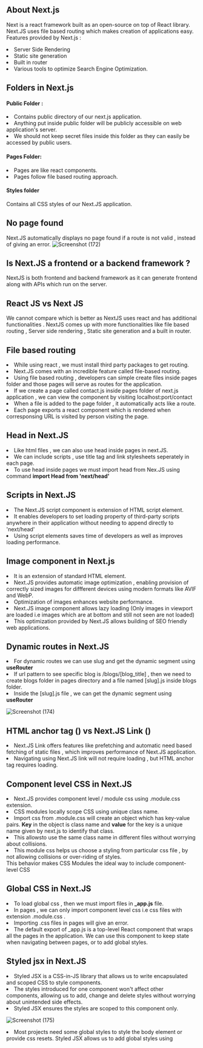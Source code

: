 ## About Next.js
Next is a react framework built as an open-source on top of React library. <br>
Next.JS uses file based routing which makes creation of applications easy. <br>
Features provided by Next.js :
<li>Server Side Rendering</li>
<li>Static site generation</li>
<li>Built in router</li>
<li>Various tools to optimize Search Engine Optimization.</li>

## Folders in Next.js

#### Public Folder :
<li>Contains public directory of our next.js application.</li>
<li>Anything put inside public folder will be publicly accessible on web application's server.</li>
<li>We should not keep secret files inside this folder as they can easily be accessed by public users.</li>


#### Pages Folder:
<li>Pages are like react components.</li>
<li>Pages follow file based routing approach.</li>

#### Styles folder
Contains all CSS styles of our Next.JS application.

## No page found
Next.JS automatically displays no page found if a route is not valid , instead of giving an error.
![Screenshot (172)](https://github.com/VVSD-Charan/Learning-Next.JS/assets/105978561/f603f595-fad1-45d9-b7aa-6dbcae061564)

## Is Next.JS a frontend or a backend framework ?
NextJS is both frontend and backend framework as it can generate frontend along with APIs which run on the server. 

## React JS vs Next JS
We cannot compare which is better as NextJS uses react and has additional functionalities . NextJS comes up with more functionalities like file based routing , Server side rendering , Static site generation and a built in router.

## File based routing
<li>While using react , we must install third party packages to get routing.</li>
<li>Next.JS comes with an incredible feature called file-based routing.</li>
<li>Using file based routing , developers can simple create files inside pages folder and those pages will serve as routes for the application.</li>
<li>If we create a page called contact.js inside pages folder of next.js application , we can view the component by visiting localhost:port/contact </li>
<li>When a file is added to the page folder , it automatically acts like a route.</li>
<li>Each page exports a react component which is rendered when corresponsing URL is visited by person visiting the page.</li>

## Head in Next.JS
<li>Like html files , we can also use head inside pages in next.JS.</li>
<li>We can include scripts , use title tag and link stylesheets seperately in each page.</li>
<li>To use head inside pages we must import head from Nex.JS using command <strong>import Head from 'next/head'</strong></li>

## Scripts in Next.JS
<li>The Next.JS script component is extension of HTML script element.</li>
<li>It enables developers to set loading property of third-party scripts anywhere in their application without needing to append directly to 'next/head'</li>
<li>Using script elements saves time of developers as well as improves loading performance.</li>

## Image component in Next.js
<li>It is an extension of standard HTML element.</li>
<li>Next.JS provides automatic image optimization , enabling provision of correctly sized images for diffferent devices using modern formats like AVIF and WebP.</li>
<li>Optimization of images enhances website performance.</li>
<li>Next.JS image component allows lazy loading (Only images in viewport are loaded i.e images which are at bottom and still not seen are not loaded)</li>
<li>This optimization provided by Next.JS allows building of SEO friendly web applications.</li>

## Dynamic routes in Next.JS
<li>For dynamic routes we can use slug and get the dynamic segment using <strong>useRouter</strong></li>
<li>If url pattern to see specific blog is /blogs/[blog_title] , then we need to create blogs folder in pages directory and a file named [slug].js inside blogs folder.</li>
<li>Inside the [slug].js file , we can get the dynamic segment using <strong>useRouter</strong></li>

![Screenshot (174)](https://github.com/VVSD-Charan/Learning-Next.JS/assets/105978561/f8155652-fd59-424c-b2d1-7379f3d076eb)

## HTML anchor tag (<a>) vs Next.JS Link (<Link>)
<li>Next.JS Link offers features like prefetching and automatic need based fetching of static files , which improves performance of Next.JS application.</li>
<li>Navigating using Next.JS link will not require loading , but HTML anchor tag requires loading.</li>

## Component level CSS in Next.JS
<li>Next.JS provides component level / module css using .module.css extension.</li>
<li>CSS modules locally scope CSS using unique class name.</li>
<li>Import css from .module.css will create an object which has key-value pairs. <strong>Key</strong> in the object is class name and <strong>value</strong> for the key is a unique name given by next.js to identify that class.</li>
<li>This allowsto use the same class name in different files without worrying about collisions.</li>
<li>This module css helps us choose a styling from particular css file , by not allowing collisions or over-riding of styles.</li>
This behavior makes CSS Modules the ideal way to include component-level CSS

## Global CSS in Next.JS
<li>To load global css , then we must import files in <strong>_app.js</strong> file.</li>
<li>In pages , we can only import component level css i.e css files with extension .module.css .</li>
<li>Importing .css files in pages will give an error.</li>
<li>The default export of _app.js is a top-level React component that wraps all the pages in the application. We can use this component to keep state when navigating between pages, or to add global styles.</li>

## Styled jsx in Next.JS
<li>Styled JSX is a CSS-in-JS library that allows us to write encapsulated and scoped CSS to style components.</li>
<li>The styles introduced for one component won't affect other components, allowing us to add, change and delete styles without worrying about unintended side effects.</li>
<li>Styled JSX ensures the styles are scoped to this component only.</li>

![Screenshot (175)](https://github.com/VVSD-Charan/Learning-Next.JS/assets/105978561/99eda9d8-6de5-4409-b266-74594793b8a4)

<li>Most projects need some global styles to style the body element or provide css resets. Styled JSX allows us to add global styles using <strong><style jsx global></strong></li>

## Pre-rendering in Next.JS
<li>By default, Next.js pre-renders every page. This means that Next.js generates HTML for each page in advance, instead of having it all done by client-side JavaScript. Pre-rendering can result in better performance and SEO.</li>
<li>Because of pre-rendering , application is rendered without JavaScript. That’s because Next.js has pre-renders application into static HTML, allowing us to see the UI without running JavaScript.</li>
<li>If an application is a plain React.js one (without Next.js),then there’s no pre-rendering, so we won’t be able to see the application if we disable JavaScript</li>

![Screenshot (176)](https://github.com/VVSD-Charan/Learning-Next.JS/assets/105978561/8dddf3e7-dcf7-4745-9b1a-88ed149f424f)

![Screenshot (177)](https://github.com/VVSD-Charan/Learning-Next.JS/assets/105978561/25045ca4-f278-4601-ae21-afc46d760d06)


## Hydration in JavaScript
Each generated HTML is associated with minimal JavaScript code necessary for that page. When a page is loaded by the browser, its JavaScript code runs and makes the page fully interactive. (This process is called hydration.)




